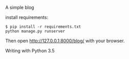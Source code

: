 A simple blog

install requirements:

    $ pip install -r requirements.txt
    python manage.py runserver

Then open http://127.0.0.1:8000/blog/ with your browser.

Writing with Python 3.5

